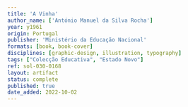 ```yaml
---
title: 'A Vinha'
author_name: ['António Manuel da Silva Rocha']
year: y1961
origin: Portugal
publisher: 'Ministério da Educação Nacional'
formats: [book, book-cover]
disciplines: [graphic-design, illustration, typography]
tags: ["Colecção Educativa", "Estado Novo"]
ref: sol-030-0168
layout: artifact
status: complete
published: true
date_added: 2022-10-02
---
```

